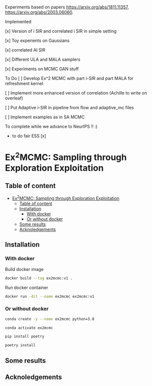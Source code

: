 Experiments based on papers https://arxiv.org/abs/1811.11357, https://arxiv.org/abs/2003.06060.


Implemented

[x] Version of i SIR and correlated i SIR in simple setting

[x] Toy experients on Gaussians

[x] correlated AI SIR

[x] Different ULA and MALA samplers

[x] Experiments on MCMC GAN stuff

To Do
[ ] Develop Ex^2 MCMC with part i-SIR and part MALA for refreshment kernel

[ ] Implement more enhanced version of correlation (Achille to write on overleaf)

[ ] Put Adaptive i-SIR in pipeline from flow and adaptive_mc files

[ ] Implement examples as in SA MCMC

To complete while we advance to NeurIPS !! :)

* to do fair ESS [x]
# Ex$^2$MCMC: Sampling through Exploration Exploitation

## Table of content

- [Ex$^2$MCMC: Sampling through Exploration Exploitation](#ex2mcmc-sampling-through-exploration-exploitation)
  - [Table of content](#table-of-content)
  - [Installation](#installation)
    - [With docker](#with-docker)
    - [Or without docker](#or-without-docker)
  - [Some results](#some-results)
  - [Acknoledgements](#acknoledgements)

## Installation

### With docker
Build docker image

```bash
docker build --tag ex2mcmc:v1 .
```

Run docker container

```bash
docker run -dit --name ex2mcmc ex2mcmc:v1
```

### Or without docker

```bash
conda create -y --name ex2mcmc python=3.8

conda activate ex2mcmc
```

```bash
pip install poetry
```

```bash
poetry install
```

## Some results


## Acknoledgements
